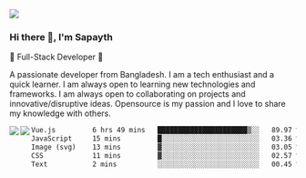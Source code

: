 <!-- **sapayth/sapayth** is a ✨ _special_ ✨ repository because its `README.md` (this file) appears on your GitHub profile.

Here are some ideas to get you started:

- 🔭 I’m currently working on ...
- 🌱 I’m currently learning ...
- 👯 I’m looking to collaborate on ...
- 🤔 I’m looking for help with ...
- 💬 Ask me about ...
- 📫 How to reach me: ...
- 😄 Pronouns: ...
- ⚡ Fun fact: ...
-->
![](https://user-images.githubusercontent.com/74038190/226190894-18e959ba-d458-4a94-ac44-790190f2a947.gif)
### Hi there 👋, I'm Sapayth

🚀 Full-Stack Developer 🚀

A passionate developer from Bangladesh. I am a tech enthusiast and a quick learner. I am always open to learning new technologies and frameworks. I am always open to collaborating on projects and innovative/disruptive ideas. Opensource is my passion and I love to share my knowledge with others.

<div>
<a href="https://github.com/sapayth/github-readme-stats">
  <img align="left" src="https://github-readme-stats.vercel.app/api?username=sapayth&show_icons=true&count_private=true" />
</a>
<a href="https://github.com/sapayth/github-readme-stats">
  <img align="left" src="https://github-readme-stats.vercel.app/api/top-langs/?username=sapayth" />
</a>
</div>
<!--START_SECTION:waka-->

```txt
Vue.js         6 hrs 49 mins   ██████████████████████▒░░   89.97 %
JavaScript     15 mins         █░░░░░░░░░░░░░░░░░░░░░░░░   03.36 %
Image (svg)    13 mins         ▓░░░░░░░░░░░░░░░░░░░░░░░░   03.05 %
CSS            11 mins         ▓░░░░░░░░░░░░░░░░░░░░░░░░   02.57 %
Text           2 mins          ░░░░░░░░░░░░░░░░░░░░░░░░░   00.45 %
```

<!--END_SECTION:waka-->
